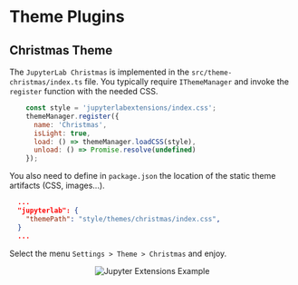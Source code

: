 # Theme Plugins

## Christmas Theme

The `JupyterLab Christmas` is implemented in the `src/theme-christmas/index.ts` file. You typically require `IThemeManager` and invoke the `register` function with the needed CSS.

```js
    const style = 'jupyterlabextensions/index.css';
    themeManager.register({
      name: 'Christmas',
      isLight: true,
      load: () => themeManager.loadCSS(style),
      unload: () => Promise.resolve(undefined)
    });
```

You also need to define in `package.json` the location of the static theme artifacts (CSS, images...).

```json
  ...
  "jupyterlab": {
    "themePath": "style/themes/christmas/index.css",
  }
  ...
```

Select the menu `Settings > Theme > Christmas` and enjoy.

<div align="center" style="text-align: center">
  <img alt="Jupyter Extensions Example" src="https://datalayer-jupyter-examples.s3.amazonaws.com/jupyterlab-extensions-example-christmas-theme.png" />
</div>
